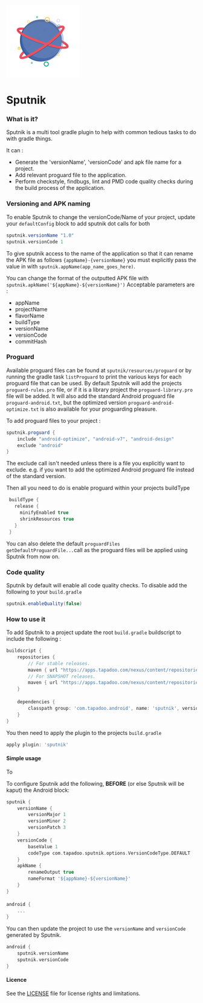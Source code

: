 ![Alt Text](./art/logo.png) 

# Sputnik
### What is it?

Sputnik is a multi tool gradle plugin to help with common tedious tasks to do with gradle things.

It can :
* Generate the 'versionName', 'versionCode' and apk file name for a project. 
* Add relevant proguard file to the application.
* Perform checkstyle, findbugs, lint and PMD code quality checks during the build process of the application.

### Versioning and APK naming
To enable Sputnik to change the versionCode/Name of your project, update your `defaultConfig` block to add sputnik dot calls for both
```groovy 
sputnik.versionName "1.0"
sputnik.versionCode 1
```

To give sputnik access to the name of the application so that it can rename the APK file as follows `{appName}-{versionName}` 
you must explicitly pass the value in with `sputnik.appName(app_name_goes_here)`. 

You can change the format of the outputted APK file with `sputnik.apkName('${appName}-${versionName}')` Acceptable parameters are :
  * appName
  * projectName
  * flavorName
  * buildType
  * versionName
  * versionCode
  * commitHash

### Proguard
Available proguard files can be found at `sputnik/resources/proguard` or by running the gradle task `listProguard` to print the
various keys for each proguard file that can be used. By default Sputnik will add the projects `proguard-rules.pro` file, or if it 
is a library project the `proguard-library.pro` file will be added. It will also add the standard Android proguard file `proguard-android.txt`, 
but the optimized version `proguard-android-optimize.txt` is also available for your proguarding pleasure.

To add proguard files to your project : 
 ```groovy
 sputnik.proguard {
     include "android-optimize", "android-v7", "android-design"
     exclude "android"
 }
 ```
The exclude call isn't needed unless there is a file you explicitly want to exclude. e.g. if you want to add the 
optimized Android proguard file instead of the standard version.

Then all you need to do is enable proguard within your projects buildType 

```groovy
 buildType {
   release {
     minifyEnabled true
     shrinkResources true
   }
 }
```

You can also delete the default `proguardFiles getDefaultProguardFile...`call as the proguard files will be applied using Sputnik from now on.

### Code quality
Sputnik by default will enable all code quality checks. To disable add the following to your `build.gradle`

```groovy
sputnik.enableQuality(false)
```
 
### How to use it

To add Sputnik to a project update the root `build.gradle` buildscript to include the following : 

```groovy 
buildscript {
    repositories {
        // For stable releases.
        maven { url "https://apps.tapadoo.com/nexus/content/repositories/tapadoo" }
        // For SNAPSHOT releases.
        maven { url "https://apps.tapadoo.com/nexus/content/repositories/snapshots/" }
    }
    
    dependencies {
        classpath group: 'com.tapadoo.android', name: 'sputnik', version: '0.6.5'
    }
}
```

You then need to apply the plugin to the projects `build.gradle`
 
```groovy 
apply plugin: 'sputnik'
```

#### Simple usage
To 

To configure Sputnik add the following, **BEFORE** (or else Sputnik will be kaput) the Android block: 

```groovy 
sputnik {
    versionName {
        versionMajor 1
        versionMinor 2
        versionPatch 3
    }
    versionCode {
        baseValue 1
        codeType com.tapadoo.sputnik.options.VersionCodeType.DEFAULT
    }
    apkName {
        renameOutput true
        nameFormat '${appName}-${versionName}'
    }
}

android {
    ...
}

```

You can then update the project to use the `versionName` and `versionCode` generated by Sputnik.
 
```groovy
android {
    sputnik.versionName
    sputnik.versionCode
}

```

#### Licence
See the [LICENSE](LICENSE.md) file for license rights and limitations.